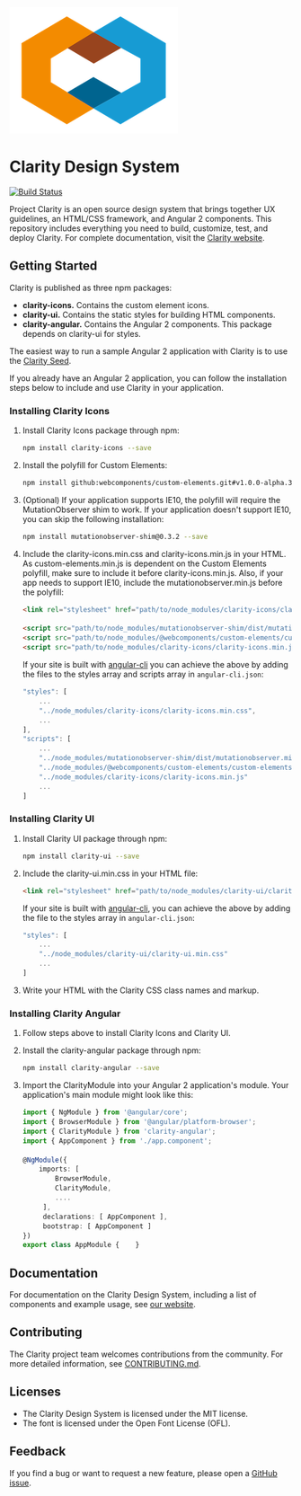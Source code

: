![Clarity](logo.png)

# Clarity Design System

[![Build Status](https://travis-ci.org/vmware/clarity.svg?branch=master)](https://travis-ci.org/vmware/clarity)

Project Clarity is an open source design system that brings together UX guidelines, an HTML/CSS framework, and Angular 2 components. This repository includes everything you need to build, customize, test, and deploy Clarity.  For complete documentation, visit the [Clarity website](https://vmware.github.io/clarity/).

## Getting Started

Clarity is published as three npm packages:

* __clarity-icons.__ Contains the custom element icons.
* __clarity-ui.__ Contains the static styles for building HTML components.
* __clarity-angular.__ Contains the Angular 2 components. This package depends on clarity-ui for styles.

The easiest way to run a sample Angular 2 application with Clarity is to use the [Clarity Seed](https://github.com/vmware/clarity-seed). 

If you already have an Angular 2 application, you can follow the installation steps below to include and use Clarity in your application.

### Installing Clarity Icons

1. Install Clarity Icons package through npm:
    ```bash
    npm install clarity-icons --save
    ```

2. Install the polyfill for Custom Elements: 
    ```bash
    npm install github:webcomponents/custom-elements.git#v1.0.0-alpha.3 --save
    ```

3. (Optional) If your application supports IE10, the polyfill will require the MutationObserver shim to work. If your 
application doesn't support IE10, you can skip the following installation:
    ```bash
    npm install mutationobserver-shim@0.3.2 --save
    ```

4. Include the clarity-icons.min.css and clarity-icons.min.js in your HTML. As custom-elements.min.js is dependent on the Custom Elements polyfill, make sure to include it before clarity-icons.min.js. Also, if your app needs to support IE10, include the mutationobserver.min.js before the polyfill:
    ```html
    <link rel="stylesheet" href="path/to/node_modules/clarity-icons/clarity-icons.min.css">

    <script src="path/to/node_modules/mutationobserver-shim/dist/mutationobserver.min.js"></script>
    <script src="path/to/node_modules/@webcomponents/custom-elements/custom-elements.min.js"></script>
    <script src="path/to/node_modules/clarity-icons/clarity-icons.min.js"></script>
    ```

    If your site is built with [angular-cli](https://github.com/angular/angular-cli) you can achieve the above by adding the files to the styles array and 
    scripts array in `angular-cli.json`:
    ```js
    "styles": [
        ...
        "../node_modules/clarity-icons/clarity-icons.min.css",
        ...
    ],
    "scripts": [
        ...
        "../node_modules/mutationobserver-shim/dist/mutationobserver.min.js",
        "../node_modules/@webcomponents/custom-elements/custom-elements.min.js",
        "../node_modules/clarity-icons/clarity-icons.min.js"
        ...
    ]
    ```

### Installing Clarity UI

1. Install Clarity UI package through npm:
    ```bash
    npm install clarity-ui --save
    ```

2. Include the clarity-ui.min.css in your HTML file:
    ```html
    <link rel="stylesheet" href="path/to/node_modules/clarity-ui/clarity-ui.min.css">
    ```

    If your site is built with [angular-cli](https://github.com/angular/angular-cli), you can achieve the above by adding the file to the styles array in 
    `angular-cli.json`:
    ```js
    "styles": [
        ...
        "../node_modules/clarity-ui/clarity-ui.min.css"
        ...
    ]
    ```

3. Write your HTML with the Clarity CSS class names and markup.

### Installing Clarity Angular

1. Follow steps above to install Clarity Icons and Clarity UI.
2. Install the clarity-angular package through npm:
    ```bash
    npm install clarity-angular --save
    ```

3. Import the ClarityModule into your Angular 2 application's module.  Your application's main module might look like this:
    ```typescript
    import { NgModule } from '@angular/core';
    import { BrowserModule } from '@angular/platform-browser';
    import { ClarityModule } from 'clarity-angular';
    import { AppComponent } from './app.component';

    @NgModule({
        imports: [
            BrowserModule,
            ClarityModule,
            ....
         ],
         declarations: [ AppComponent ],
         bootstrap: [ AppComponent ]
    })
    export class AppModule {    }
    ```

## Documentation

For documentation on the Clarity Design System, including a list of components and example usage, see [our website](https://vmware.github.io/clarity).

## Contributing

The Clarity project team welcomes contributions from the community. For more detailed information, see [CONTRIBUTING.md](CONTRIBUTING.md).

## Licenses

* The Clarity Design System is licensed under the MIT license.
* The font is licensed under the Open Font License (OFL).

## Feedback

If you find a bug or want to request a new feature, please open a [GitHub issue](https://github.com/vmware/clarity/issues).

